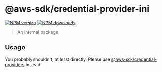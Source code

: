 # @aws-sdk/credential-provider-ini
[![NPM version](https://img.shields.io/npm/v/@aws-sdk/credential-provider-ini/latest.svg)](https://www.npmjs.com/package/@aws-sdk/credential-provider-ini)
[![NPM downloads](https://img.shields.io/npm/dm/@aws-sdk/credential-provider-ini.svg)](https://www.npmjs.com/package/@aws-sdk/credential-provider-ini)
> An internal package
## Usage
You probably shouldn't, at least directly. Please use [@aws-sdk/credential-providers](https://www.npmjs.com/package/@aws-sdk/credential-providers)
instead.
